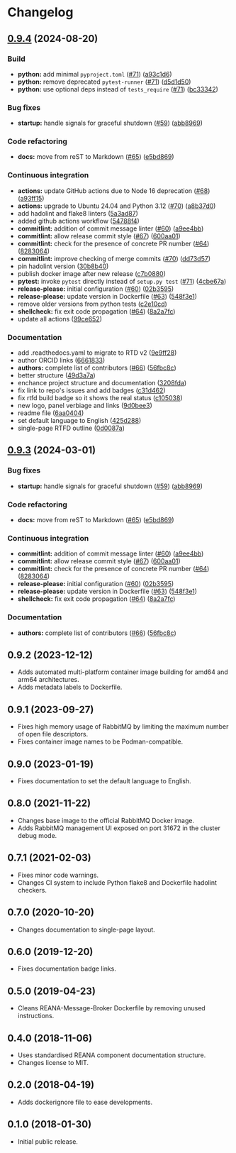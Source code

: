 # Changelog

## [0.9.4](https://github.com/mdonadoni/reana-message-broker/compare/v0.9.3...0.9.4) (2024-08-20)


### Build

* **python:** add minimal `pyproject.toml` ([#71](https://github.com/mdonadoni/reana-message-broker/issues/71)) ([a93c1d6](https://github.com/mdonadoni/reana-message-broker/commit/a93c1d69c8c7d822bb149861529d2e93087a0e54))
* **python:** remove deprecated `pytest-runner` ([#71](https://github.com/mdonadoni/reana-message-broker/issues/71)) ([d5d1d50](https://github.com/mdonadoni/reana-message-broker/commit/d5d1d501414c958375c4cd71dd1e08206dfa5c63))
* **python:** use optional deps instead of `tests_require` ([#71](https://github.com/mdonadoni/reana-message-broker/issues/71)) ([bc33342](https://github.com/mdonadoni/reana-message-broker/commit/bc33342290662c9ccf47741c3a5be828aa79f98a))


### Bug fixes

* **startup:** handle signals for graceful shutdown ([#59](https://github.com/mdonadoni/reana-message-broker/issues/59)) ([abb8969](https://github.com/mdonadoni/reana-message-broker/commit/abb8969c5fa817fb2db5143df53d89d898225645))


### Code refactoring

* **docs:** move from reST to Markdown ([#65](https://github.com/mdonadoni/reana-message-broker/issues/65)) ([e5bd869](https://github.com/mdonadoni/reana-message-broker/commit/e5bd8695a0c4d6184e83eef1fbb410566ffa370d))


### Continuous integration

* **actions:** update GitHub actions due to Node 16 deprecation ([#68](https://github.com/mdonadoni/reana-message-broker/issues/68)) ([a93ff15](https://github.com/mdonadoni/reana-message-broker/commit/a93ff15caa0dc80f0652480e68a2367bcf75aeb7))
* **actions:** upgrade to Ubuntu 24.04 and Python 3.12 ([#70](https://github.com/mdonadoni/reana-message-broker/issues/70)) ([a8b37d0](https://github.com/mdonadoni/reana-message-broker/commit/a8b37d0a9554f21e424d0d151a3dc158f9641b95))
* add hadolint and flake8 linters ([5a3ad87](https://github.com/mdonadoni/reana-message-broker/commit/5a3ad876797fa407da81bf8f8ba818f95505ddf4))
* added github actions workflow ([54788f4](https://github.com/mdonadoni/reana-message-broker/commit/54788f402f5f399ef6d67de07e8233dd9d051431))
* **commitlint:** addition of commit message linter ([#60](https://github.com/mdonadoni/reana-message-broker/issues/60)) ([a9ee4bb](https://github.com/mdonadoni/reana-message-broker/commit/a9ee4bb308bc8f702a1ea56d62957c218faf72eb))
* **commitlint:** allow release commit style ([#67](https://github.com/mdonadoni/reana-message-broker/issues/67)) ([600aa01](https://github.com/mdonadoni/reana-message-broker/commit/600aa01dcd3bdc029a49b0f7667edf4953387920))
* **commitlint:** check for the presence of concrete PR number ([#64](https://github.com/mdonadoni/reana-message-broker/issues/64)) ([8283064](https://github.com/mdonadoni/reana-message-broker/commit/828306458ede34ee77617acb624b73f258235d0e))
* **commitlint:** improve checking of merge commits ([#70](https://github.com/mdonadoni/reana-message-broker/issues/70)) ([dd73d57](https://github.com/mdonadoni/reana-message-broker/commit/dd73d5730160683e1e1ad4d65a805af936942ea5))
* pin hadolint version ([30b8b40](https://github.com/mdonadoni/reana-message-broker/commit/30b8b40cdc1501accd9d7d2d47c2ec1e69db85fb))
* publish docker image after new release ([c7b0880](https://github.com/mdonadoni/reana-message-broker/commit/c7b0880179ab1da63bdbab1ddb765ce2e8027902))
* **pytest:** invoke `pytest` directly instead of `setup.py test` ([#71](https://github.com/mdonadoni/reana-message-broker/issues/71)) ([4cbe67a](https://github.com/mdonadoni/reana-message-broker/commit/4cbe67ac5d6584a0622049f7da0c04173b341497))
* **release-please:** initial configuration ([#60](https://github.com/mdonadoni/reana-message-broker/issues/60)) ([02b3595](https://github.com/mdonadoni/reana-message-broker/commit/02b35957d01e40f3bf00a6ffc5a40fe3d7f7dde2))
* **release-please:** update version in Dockerfile ([#63](https://github.com/mdonadoni/reana-message-broker/issues/63)) ([548f3e1](https://github.com/mdonadoni/reana-message-broker/commit/548f3e13f797b733779113b96509126897fbe526))
* remove older versions from python tests ([c2e10cd](https://github.com/mdonadoni/reana-message-broker/commit/c2e10cd560cc6b325dc229391bbe58ee93d01b16))
* **shellcheck:** fix exit code propagation ([#64](https://github.com/mdonadoni/reana-message-broker/issues/64)) ([8a2a7fc](https://github.com/mdonadoni/reana-message-broker/commit/8a2a7fc6e78d49059e22f9a6b14ac4395e48e600))
* update all actions ([99ce652](https://github.com/mdonadoni/reana-message-broker/commit/99ce652c0244b6666901479c70ab568e3a99b5bf))


### Documentation

* add .readthedocs.yaml to migrate to RTD v2 ([9e9ff28](https://github.com/mdonadoni/reana-message-broker/commit/9e9ff283cfbb7d72f04113357ee446e5c7a0e125))
* author ORCID links ([6661833](https://github.com/mdonadoni/reana-message-broker/commit/66618337953d3e9c8d5d28b399f61275538c2f9f))
* **authors:** complete list of contributors ([#66](https://github.com/mdonadoni/reana-message-broker/issues/66)) ([56fbc8c](https://github.com/mdonadoni/reana-message-broker/commit/56fbc8c48acc687dbf7d228b2cfe19a6db50a01f))
* better structure ([49d3a7a](https://github.com/mdonadoni/reana-message-broker/commit/49d3a7abb08b70f5d8dbe47a3d40c4fcc905f777))
* enchance project structure and documentation ([3208fda](https://github.com/mdonadoni/reana-message-broker/commit/3208fda8ccb3aa0dbc92e4ea8bad4212bb3b5c09))
* fix link to repo's issues and add badges ([c31d462](https://github.com/mdonadoni/reana-message-broker/commit/c31d4625e5ce975b4f201960e8c59c886d51e775))
* fix rtfd build badge so it shows the real status ([c105038](https://github.com/mdonadoni/reana-message-broker/commit/c105038437cbe5a6b722d8defd2b9fe416e10d8b))
* new logo, panel verbiage and links ([9d0bee3](https://github.com/mdonadoni/reana-message-broker/commit/9d0bee3596d3eac9832470da3c55649d94763183))
* readme file ([6aa0404](https://github.com/mdonadoni/reana-message-broker/commit/6aa040461944ca2286002934732ad502abb1f20b))
* set default language to English ([425d288](https://github.com/mdonadoni/reana-message-broker/commit/425d288cb7059178ba56e5baaf4180764688fcae))
* single-page RTFD outline ([0d0087a](https://github.com/mdonadoni/reana-message-broker/commit/0d0087a1720e2fcf7b80493a27132424dc3390f6))

## [0.9.3](https://github.com/reanahub/reana-message-broker/compare/0.9.2...0.9.3) (2024-03-01)


### Bug fixes

* **startup:** handle signals for graceful shutdown ([#59](https://github.com/reanahub/reana-message-broker/issues/59)) ([abb8969](https://github.com/reanahub/reana-message-broker/commit/abb8969c5fa817fb2db5143df53d89d898225645))


### Code refactoring

* **docs:** move from reST to Markdown ([#65](https://github.com/reanahub/reana-message-broker/issues/65)) ([e5bd869](https://github.com/reanahub/reana-message-broker/commit/e5bd8695a0c4d6184e83eef1fbb410566ffa370d))


### Continuous integration

* **commitlint:** addition of commit message linter ([#60](https://github.com/reanahub/reana-message-broker/issues/60)) ([a9ee4bb](https://github.com/reanahub/reana-message-broker/commit/a9ee4bb308bc8f702a1ea56d62957c218faf72eb))
* **commitlint:** allow release commit style ([#67](https://github.com/reanahub/reana-message-broker/issues/67)) ([600aa01](https://github.com/reanahub/reana-message-broker/commit/600aa01dcd3bdc029a49b0f7667edf4953387920))
* **commitlint:** check for the presence of concrete PR number ([#64](https://github.com/reanahub/reana-message-broker/issues/64)) ([8283064](https://github.com/reanahub/reana-message-broker/commit/828306458ede34ee77617acb624b73f258235d0e))
* **release-please:** initial configuration ([#60](https://github.com/reanahub/reana-message-broker/issues/60)) ([02b3595](https://github.com/reanahub/reana-message-broker/commit/02b35957d01e40f3bf00a6ffc5a40fe3d7f7dde2))
* **release-please:** update version in Dockerfile ([#63](https://github.com/reanahub/reana-message-broker/issues/63)) ([548f3e1](https://github.com/reanahub/reana-message-broker/commit/548f3e13f797b733779113b96509126897fbe526))
* **shellcheck:** fix exit code propagation ([#64](https://github.com/reanahub/reana-message-broker/issues/64)) ([8a2a7fc](https://github.com/reanahub/reana-message-broker/commit/8a2a7fc6e78d49059e22f9a6b14ac4395e48e600))


### Documentation

* **authors:** complete list of contributors ([#66](https://github.com/reanahub/reana-message-broker/issues/66)) ([56fbc8c](https://github.com/reanahub/reana-message-broker/commit/56fbc8c48acc687dbf7d228b2cfe19a6db50a01f))

## 0.9.2 (2023-12-12)

- Adds automated multi-platform container image building for amd64 and arm64 architectures.
- Adds metadata labels to Dockerfile.

## 0.9.1 (2023-09-27)

- Fixes high memory usage of RabbitMQ by limiting the maximum number of open file descriptors.
- Fixes container image names to be Podman-compatible.

## 0.9.0 (2023-01-19)

- Fixes documentation to set the default language to English.

## 0.8.0 (2021-11-22)

- Changes base image to the official RabbitMQ Docker image.
- Adds RabbitMQ management UI exposed on port 31672 in the cluster debug mode.

## 0.7.1 (2021-02-03)

- Fixes minor code warnings.
- Changes CI system to include Python flake8 and Dockerfile hadolint checkers.

## 0.7.0 (2020-10-20)

- Changes documentation to single-page layout.

## 0.6.0 (2019-12-20)

- Fixes documentation badge links.

## 0.5.0 (2019-04-23)

- Cleans REANA-Message-Broker Dockerfile by removing unused instructions.

## 0.4.0 (2018-11-06)

- Uses standardised REANA component documentation structure.
- Changes license to MIT.

## 0.2.0 (2018-04-19)

- Adds dockerignore file to ease developments.

## 0.1.0 (2018-01-30)

- Initial public release.
